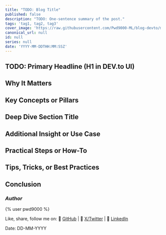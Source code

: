 ```yaml
---
title: "TODO: Blog Title"
published: false
description: "TODO: One-sentence summary of the post."
tags: 'tag1, tag2, tag3'
cover_image: 'https://raw.githubusercontent.com/Pwd9000-ML/blog-devto/main/posts/YYYY/Folder/assets/main.png'
canonical_url: null
id: null
series: null
date: 'YYYY-MM-DDTHH:MM:SSZ'
---
```


<!--
Quick-start instructions:
- Update front matter values (title, description, tags, cover image, etc.).
- Replace placeholders in each section with your content.
- Remove any sections that aren't needed for the post.
- Keep published: false until you're ready to publish.
-->

## TODO: Primary Headline (H1 in DEV.to UI)

<!-- Opening paragraph: introduce the topic, audience, and primary pain point. Aim for 2-3 engaging sentences. -->

## Why It Matters

<!-- Provide context on why the topic is important for your target audience. Bullet key reasons or use a short narrative. -->

## Key Concepts or Pillars

<!-- Outline the core ideas you'll cover. Use subheadings or bullet lists to preview the structure. -->

## Deep Dive Section Title

<!-- Expand on the first major idea. Include examples, code snippets, diagrams, or anecdotes as needed. -->

## Additional Insight or Use Case

<!-- Optional: cover a second perspective, real-world scenario, or comparison to alternatives. -->

## Practical Steps or How-To

<!-- Provide actionable guidance, checklists, or step-by-step instructions. -->

## Tips, Tricks, or Best Practices

<!-- Summarise lessons learned, pitfalls to avoid, or advanced suggestions. -->

## Conclusion

<!-- Wrap up with a concise summary and call-to-action (e.g., invite discussion, link to repo, next steps). -->

### _Author_

{% user pwd9000 %}

Like, share, follow me on: :octopus: [GitHub](https://github.com/Pwd9000-ML) | :penguin: [X/Twitter](https://x.com/pwd9000) | :space_invader: [LinkedIn](https://www.linkedin.com/in/marcel-pwd9000//)

Date: DD-MM-YYYY